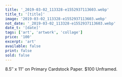 ```yaml
---
title: '_2019-03-02_113328-e1552937113603.webp'
title_t: '[title]'
image: '2019-03-02_113328-e1552937113603.webp'
not_date: '_2019-03-02_113328-e1552937113603.webp'
date_t: '[date]'
tags: ['art', 'artwork', 'collage']
price: '100'
excerpt: 'art'
available: false
print: false
sold: false
---
```



8.5″ x 11″ on Primary Cardstock Paper.
$100 Unframed.
